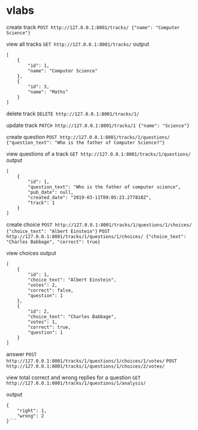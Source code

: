 # vlabs

create track
`POST http://127.0.0.1:8001/tracks/ {"name": "Computer Science"}`

view all tracks
`GET http://127.0.0.1:8001/tracks/`
output
```
[
    {
        "id": 1,
        "name": "Computer Science"
    },
    {
        "id": 3,
        "name": "Maths"
    }
]
```

delete track
`DELETE http://127.0.0.1:8001/tracks/1/`

update track
`PATCH http://127.0.0.1:8001/tracks/1 {"name": "Science"}`

create question
`POST http://127.0.0.1:8001/tracks/1/questions/ {"question_text": "Who is the father of Computer Science?"}`

view questions of a track
`GET http://127.0.0.1:8001/tracks/1/questions/`
output
```
[
    {
        "id": 1,
        "question_text": "Who is the father of computer science",
        "pub_date": null,
        "created_date": "2019-03-11T09:05:23.277818Z",
        "track": 1
    }
]
```

create choice
`POST http://127.0.0.1:8001/tracks/1/questions/1/choices/ {"choice_text": "Albert Einstein"}`
`POST http://127.0.0.1:8001/tracks/1/questions/1/choices/ {"choice_text": "Charles Babbage", "correct": true}`

view choices output
```
[
    {
        "id": 1,
        "choice_text": "Albert Einstein",
        "votes": 2,
        "correct": false,
        "question": 1
    },
    {
        "id": 2,
        "choice_text": "Charles Babbage",
        "votes": 1,
        "correct": true,
        "question": 1
    }
]
```

answer
`POST http://127.0.0.1:8001/tracks/1/questions/1/choices/1/votes/`
`POST http://127.0.0.1:8001/tracks/1/questions/1/choices/2/votes/`

view total correct and wrong replies for a question
`GET http://127.0.0.1:8001/tracks/1/questions/1/analysis/`

output
```
{
    "right": 1,
    "wrong": 2
}```
